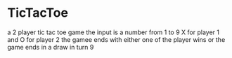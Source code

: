 # TicTacToe

a 2 player tic tac toe game 
the input is a number from 1 to 9
X for player 1 and O for player 2
the gamee ends with either one of the player wins or the game ends in a draw in turn 9
